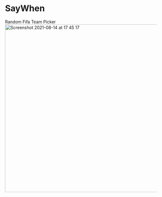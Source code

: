 # SayWhen
Random Fifa Team Picker
<img width="556" alt="Screenshot 2021-08-14 at 17 45 17" src="https://user-images.githubusercontent.com/49767184/129453387-b5f74faf-2d2b-41b2-a0fb-3185f4511065.png">
